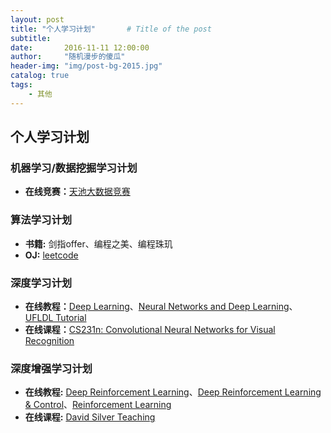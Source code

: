 ```yaml
---
layout: post
title: "个人学习计划"       # Title of the post
subtitle:
date:       2016-11-11 12:00:00
author:     "随机漫步的傻瓜"
header-img: "img/post-bg-2015.jpg"
catalog: true
tags:
    - 其他
---
```


## 个人学习计划

### 机器学习/数据挖掘学习计划
- **在线竞赛：**[天池大数据竞赛](https://tianchi.shuju.aliyun.com)

### 算法学习计划
- **书籍:** 剑指offer、编程之美、编程珠玑
- **OJ:** [leetcode](https://leetcode.com)

### 深度学习计划
- **在线教程：**[Deep Learning](https://book.douban.com/subject/26883982/)、[Neural Networks and Deep Learning](http://neuralnetworksanddeeplearning.com/)、[UFLDL Tutorial](http://ufldl.stanford.edu/wiki/index.php/UFLDL_Tutorial)
- **在线课程：**[CS231n: Convolutional Neural Networks for Visual Recognition](http://cs231n.stanford.edu/)

### 深度增强学习计划
- **在线教程:** [Deep Reinforcement Learning](http://rll.berkeley.edu/deeprlcourse/)、[Deep Reinforcement Learning & Control](https://www.cmucoursefind.xyz/s17/10-703)、[Reinforcement Learning](https://book.douban.com/subject/2866455/)
- **在线课程:** [David Silver Teaching ](http://www0.cs.ucl.ac.uk/staff/D.Silver/web/Teaching.html)
